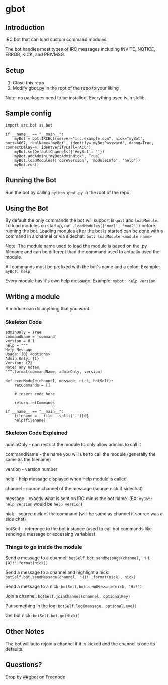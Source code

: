 # gbot

## Introduction

IRC bot that can load custom command modules

The bot handles most types of IRC messages including INVITE, NOTICE, ERROR, KICK, and PRIVMSG.

## Setup

1. Close this repo
2. Modify gbot.py in the root of the repo to your liking

Note: no packages need to be installed.  Everything used is in stdlib.

## Sample config

	import src.bot as bot

	if __name__ == "__main__":
	    myBot = bot.IRCBot(server="irc.example.com", nick="myBot", port=6667, realName='myBot', identify='myBotPassword', debug=True, connectDelay=4, identVerifyCall='ACC')
	    myBot.setDefaultChannels({'#myBot': ''})
	    myBot.addAdmin("myBotAdminNick", True)
	    myBot.loadModules(['coreVersion', 'moduleInfo', 'help'])
	    myBot.run()

## Running the Bot

Run the bot by calling `python gbot.py` in the root of the repo.

## Using the Bot

By default the only commands the bot will support is `quit` and `loadModule`.  
To load modules on startup, call `.loadModules(['mod1', 'mod2'])` before running the bot.
Loading modules after the bot is started can be done with a command in a channel or via sidechat. `bot: loadModule <module name>`

Note: The module name used to load the module is based on the .py filename and can be different than the command used to actually used the module.

All commands must be prefixed with the bot's name and a colon.  Example: `myBot: help`

Every module has it's own help message.  Example: `mybot: help version`

## Writing a module

A module can do anything that you want.

### Skeleton Code

	adminOnly = True
	commandName = 'command'
	version = 0.1
	help = """
	Help Message
	Usage: {0} <options>
	Admin Only: {1}
	Version: {2}
	Note: any notes
	""".format(commandName, adminOnly, version)

	def execModule(channel, message, nick, botSelf):
	    retCommands = []

	    # insert code here

	    return retCommands

	if __name__ == "__main__":
	    filename = __file__.split('.')[0]
	    help(filename)

### Skeleton Code Explained

adminOnly - can restrict the module to only allow admins to call it

commandName - the name you will use to call the module (generally the same as the filename)

version - version number

help - help message displayed when help module is called

channel - source channel of the message (source nick if sidechat)

message - exactly what is sent on IRC minus the bot name.  (EX: `myBot: help version` would be `help version`)

nick - source nick of the command (will be same as channel if source was a side chat)

botSelf - reference to the bot instance (used to call bot commands like sending a message or accessing variables)

### Things to go inside the module

Send a message to a channel: `botSelf.bot.sendMessage(channel, 'Hi {0}!'.format(nick))`

Send a message to a channel and highlight a nick: `botSelf.bot.sendMessage(channel, 'Hi!'.format(nick), nick)`

Send a message to a nick: `botSelf.bot.sendMessage(nick, 'Hi!')`

Join a channel: `botSelf.joinChannel(channel, optionalKey)`

Put something in the log: `botSelf.log(message, optionalLevel)`

Get bot nick: `botSelf.bot.getNick()`

## Other Notes

The bot will auto rejoin a channel if it is kicked and the channel is one its defaults.

## Questions?

Drop by [##gbot on Freenode](http://webchat.freenode.net/?channels=##gbot)